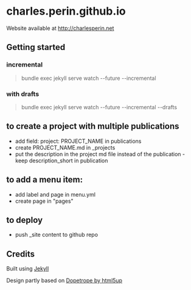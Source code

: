 # charles.perin.github.io

Website available at http://charlesperin.net

## Getting started

### incremental
> bundle exec jekyll serve watch --future --incremental

### with drafts
> bundle exec jekyll serve watch --future --incremental --drafts

## to create a project with multiple publications
- add field: project: PROJECT_NAME in publications
- create PROJECT_NAME.md in _projects
- put the description in the project md file instead of the publication - keep description_short in publication

## to add a menu item:
- add label and page in menu.yml
- create page in "pages"

## to deploy
- push _site content to github repo

## Credits

Built using [Jekyll](https://jekyllrb.com/)

Design partly based on [Dopetrope by html5up](https://html5up.net/dopetrope)
